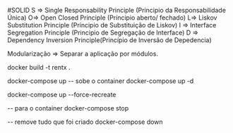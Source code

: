 #SOLID
S => Single Responsability Principle (Príncipio da Responsabilidade Única)
O=> Open Closed Principle (Príncipio aberto/ fechado)
L=> Liskov Substitution Principle (Príncipio de Substituição de Liskov)
I => Interface Segregation Principle (Principio de Segregação de Interface)
D => Dependency Inversion Principle(Princípio de Inversão de Depedencia)


Modularização  => Separar a aplicação por módulos.

docker build -t rentx .

docker-compose up
-- sobe o container 
docker-compose up -d 

docker-compose up --force-recreate   

-- para o container 
docker-compose stop

-- remove  tudo que foi criado 
docker-compose down